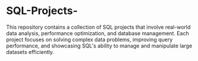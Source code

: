 # SQL-Projects-
This repository contains a collection of SQL projects that involve real-world data analysis, performance optimization, and database management. Each project focuses on solving complex data problems, improving query performance, and showcasing SQL's ability to manage and manipulate large datasets efficiently. 
